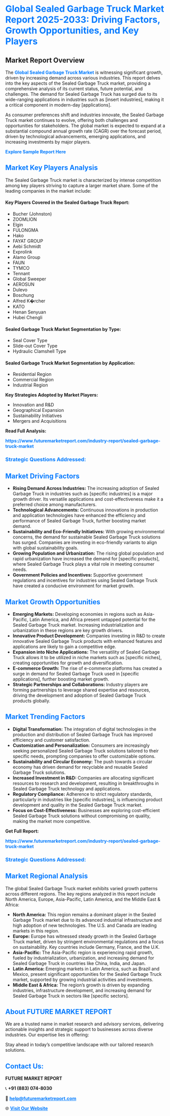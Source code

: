 <h1 style="color: #007BFF;">Global Sealed Garbage Truck Market Report 2025-2033: Driving Factors, Growth Opportunities, and Key Players</h1>

<section id="overview">
<h2>Market Report Overview</h2>
<p>The <a href="https://www.futuremarketreport.com/industry-report/sealed-garbage-truck-market" style="color: #007BFF; text-decoration: none;"><strong>Global Sealed Garbage Truck Market</strong></a> is witnessing significant growth, driven by increasing demand across various industries. This report delves into the key aspects of the Sealed Garbage Truck market, providing a comprehensive analysis of its current status, future potential, and challenges. The demand for Sealed Garbage Truck has surged due to its wide-ranging applications in industries such as [insert industries], making it a critical component in modern-day [applications].</p>
<p>As consumer preferences shift and industries innovate, the Sealed Garbage Truck market continues to evolve, offering both challenges and opportunities for stakeholders. The global market is expected to expand at a substantial compound annual growth rate (CAGR) over the forecast period, driven by technological advancements, emerging applications, and increasing investments by major players.</p>
</section>

<section id="overview">
<p><a href="https://www.futuremarketreport.com/request-sample/reportId=55676" style="color: #007BFF; text-decoration: none;"><strong>Explore Sample Report Here</strong></a></p>
</section>

<section id="key-players">
<h2 style="color: #007BFF;">Market Key Players Analysis</h2>
<p>The Sealed Garbage Truck market is characterized by intense competition among key players striving to capture a larger market share. Some of the leading companies in the market include:</p>
<h4>Key Players Covered in the Sealed Garbage Truck Report:</h4>
<ul><li>Bucher (Johnston)</li><li>ZOOMLION</li><li>Elgin</li><li>FULONGMA</li><li>Hako</li><li>FAYAT GROUP</li><li>Aebi Schmidt</li><li>Exprolink</li><li>Alamo Group</li><li>FAUN</li><li>TYMCO</li><li>Tennant</li><li>Global Sweeper</li><li>AEROSUN</li><li>Dulevo</li><li>Boschung</li><li>Alfred K�rcher</li><li>KATO</li><li>Henan Senyuan</li><li>Hubei Chengli</li></ul>
<h4>Sealed Garbage Truck Market Segmentation by Type:</h4>
<ul><li>Seal Cover Type</li><li>Slide-out Cover Type</li><li>Hydraulic Clamshell Type</li></ul>

<h4>Sealed Garbage Truck Market Segmentation by Application:</h4>
<ul><li>Residential Region</li><li>Commercial Region</li><li>Industrial Region</li></ul>
<p><strong>Key Strategies Adopted by Market Players:</strong></p>
<ul>
<li>Innovation and R&D</li>
<li>Geographical Expansion</li>
<li>Sustainability Initiatives</li>
<li>Mergers and Acquisitions</li>
</ul>
</section>

<section>
<p><strong>Read Full Analysis: </strong></p><a href="https://www.futuremarketreport.com/industry-report/sealed-garbage-truck-market" style="color: #007BFF; text-decoration: none;"><strong>https://www.futuremarketreport.com/industry-report/sealed-garbage-truck-market</strong></a>
<h3 style="color: #007BFF;">Strategic Questions Addressed:</h3>
</section>

<section id="driving-factors">
<h2 style="color: #007BFF;">Market Driving Factors</h2>
<ul>
<li><strong>Rising Demand Across Industries:</strong> The increasing adoption of Sealed Garbage Truck in industries such as [specific industries] is a major growth driver. Its versatile applications and cost-effectiveness make it a preferred choice among manufacturers.</li>
<li><strong>Technological Advancements:</strong> Continuous innovations in production and application technologies have enhanced the efficiency and performance of Sealed Garbage Truck, further boosting market demand.</li>
<li><strong>Sustainability and Eco-Friendly Initiatives:</strong> With growing environmental concerns, the demand for sustainable Sealed Garbage Truck solutions has surged. Companies are investing in eco-friendly variants to align with global sustainability goals.</li>
<li><strong>Growing Population and Urbanization:</strong> The rising global population and rapid urbanization have increased the demand for [specific products], where Sealed Garbage Truck plays a vital role in meeting consumer needs.</li>
<li><strong>Government Policies and Incentives:</strong> Supportive government regulations and incentives for industries using Sealed Garbage Truck have created a conducive environment for market growth.</li>
</ul>
</section>

<section id="growth-opportunities">
<h2 style="color: #007BFF;">Market Growth Opportunities</h2>
<ul>
<li><strong>Emerging Markets:</strong> Developing economies in regions such as Asia-Pacific, Latin America, and Africa present untapped potential for the Sealed Garbage Truck market. Increasing industrialization and urbanization in these regions are key growth drivers.</li>
<li><strong>Innovative Product Development:</strong> Companies investing in R&D to create innovative Sealed Garbage Truck products with enhanced features and applications are likely to gain a competitive edge.</li>
<li><strong>Expansion into Niche Applications:</strong> The versatility of Sealed Garbage Truck allows it to be utilized in niche markets such as [specific niches], creating opportunities for growth and diversification.</li>
<li><strong>E-commerce Growth:</strong> The rise of e-commerce platforms has created a surge in demand for Sealed Garbage Truck used in [specific applications], further boosting market growth.</li>
<li><strong>Strategic Partnerships and Collaborations:</strong> Industry players are forming partnerships to leverage shared expertise and resources, driving the development and adoption of Sealed Garbage Truck products globally.</li>
</ul>
</section>

<section id="trending-factors">
<h2 style="color: #007BFF;">Market Trending Factors</h2>
<ul>
<li><strong>Digital Transformation:</strong> The integration of digital technologies in the production and distribution of Sealed Garbage Truck has improved efficiency and customer satisfaction.</li>
<li><strong>Customization and Personalization:</strong> Consumers are increasingly seeking personalized Sealed Garbage Truck solutions tailored to their specific needs, prompting companies to offer customizable options.</li>
<li><strong>Sustainability and Circular Economy:</strong> The push towards a circular economy has driven demand for recyclable and reusable Sealed Garbage Truck solutions.</li>
<li><strong>Increased Investment in R&D:</strong> Companies are allocating significant resources to research and development, resulting in breakthroughs in Sealed Garbage Truck technology and applications.</li>
<li><strong>Regulatory Compliance:</strong> Adherence to strict regulatory standards, particularly in industries like [specific industries], is influencing product development and quality in the Sealed Garbage Truck market.</li>
<li><strong>Focus on Cost-Effectiveness:</strong> Businesses are exploring cost-efficient Sealed Garbage Truck solutions without compromising on quality, making the market more competitive.</li>
</ul>
</section>

<section>
<p><strong>Get Full Report: </strong></p><a href="https://www.futuremarketreport.com/industry-report/sealed-garbage-truck-market" style="color: #007BFF; text-decoration: none;"><strong>https://www.futuremarketreport.com/industry-report/sealed-garbage-truck-market</strong></a>
<h3 style="color: #007BFF;">Strategic Questions Addressed:</h3>
</section>


<section id="regional-analysis">
<h2 style="color: #007BFF;">Market Regional Analysis</h2>
<p>The global Sealed Garbage Truck market exhibits varied growth patterns across different regions. The key regions analyzed in this report include North America, Europe, Asia-Pacific, Latin America, and the Middle East & Africa:</p>
<ul>
<li><strong>North America:</strong> This region remains a dominant player in the Sealed Garbage Truck market due to its advanced industrial infrastructure and high adoption of new technologies. The U.S. and Canada are leading markets in this region.</li>
<li><strong>Europe:</strong> Europe has witnessed steady growth in the Sealed Garbage Truck market, driven by stringent environmental regulations and a focus on sustainability. Key countries include Germany, France, and the U.K.</li>
<li><strong>Asia-Pacific:</strong> The Asia-Pacific region is experiencing rapid growth, fueled by industrialization, urbanization, and increasing demand for Sealed Garbage Truck in countries like China, India, and Japan.</li>
<li><strong>Latin America:</strong> Emerging markets in Latin America, such as Brazil and Mexico, present significant opportunities for the Sealed Garbage Truck market, supported by growing industrial activities and investments.</li>
<li><strong>Middle East & Africa:</strong> The region’s growth is driven by expanding industries, infrastructure development, and increasing demand for Sealed Garbage Truck in sectors like [specific sectors].</li>
</ul>
</section>

<footer>
<h2 style="color: #007BFF;">About FUTURE MARKET REPORT</h2>
<p>We are a trusted name in market research and advisory services, delivering actionable insights and strategic support to businesses across diverse industries. Our expertise lies in offering:</p>

<p>Stay ahead in today’s competitive landscape with our tailored research solutions.</p>

<h2 style="color: #007BFF;">Contact Us:</h2>
<p><strong>FUTURE MARKET REPORT</strong></p>
<p>📞 <strong>+91 (883) 074-8030</strong></p>
<p>📧 <strong><a href="mailto:help@futuremarketreport.com" style="color: #007BFF;">help@futuremarketreport.com</a></strong></p>
<p>🌐 <strong><a href="https://www.futuremarketreport.com/" style="color: #007BFF;">Visit Our Website</a></strong></p>
</footer>